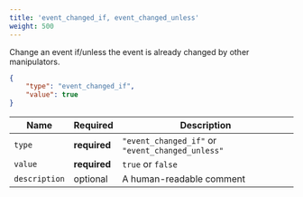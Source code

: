 ```yaml
---
title: 'event_changed_if, event_changed_unless'
weight: 500
---
```


Change an event if/unless the event is already changed by other manipulators.

```json
{
    "type": "event_changed_if",
    "value": true
}
```

| Name          | Required     | Description                                      |
| ------------- | ------------ | ------------------------------------------------ |
| `type`        | **required** | `"event_changed_if"` or `"event_changed_unless"` |
| `value`       | **required** | `true` or `false`                                |
| `description` | optional     | A human-readable comment                         |
